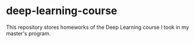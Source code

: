 # deep-learning-course
This repository stores homeworks of the Deep Learning course I took in my master's program.
